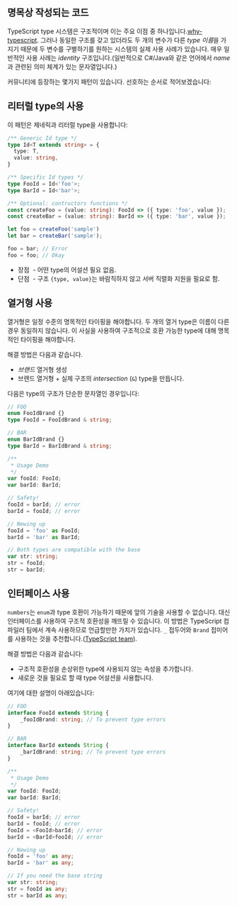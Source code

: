 ## 명목상 작성되는 코드
TypeScript type 시스템은 구조적이며 이는 주요 이점 중 하나입니다.[why-typescript](../why-typescript.md). 그러나 동일한 구조를 갖고 있더라도 두 개의 변수가 다른 *type 이름*을 가지기 때문에 두 변수를 구별하기를 원하는 시스템의 실제 사용 사례가 있습니다. 매우 일반적인 사용 사례는 *identity* 구조입니다.(일반적으로 C#/Java와 같은 언어에서 *name*과 관련된 의미 체계가 있는 문자열입니다.)

커뮤니티에 등장하는 몇가지 패턴이 있습니다. 선호하는 순서로 적어보겠습니다:

## 리터럴 type의 사용

이 패턴은 제네릭과 리터럴 type을 사용합니다:

```ts
/** Generic Id type */
type Id<T extends string> = {
  type: T,
  value: string,
}

/** Specific Id types */
type FooId = Id<'foo'>;
type BarId = Id<'bar'>;

/** Optional: contructors functions */
const createFoo = (value: string): FooId => ({ type: 'foo', value });
const createBar = (value: string): BarId => ({ type: 'bar', value });

let foo = createFoo('sample')
let bar = createBar('sample');

foo = bar; // Error
foo = foo; // Okay
```

* 장점
  - 어떤 type의 어설션 필요 없음.
* 단점
  - 구조 `{type, value}`는 바람직하지 않고 서버 직렬화 지원을 필요로 함.

## 열거형 사용
열거형은 일정 수준의 명목적인 타이핑을 해야합니다. 두 개의 열거 type은 이름이 다른 경우 동일하지 않습니다. 이 사실을 사용하여 구조적으로 호환 가능한 type에 대해 명목적인 타이핑을 해야합니다.

해결 방법은 다음과 같습니다.
* *브랜드* 열거형 생성
* 브랜드 열거형 + 실제 구조의 *intersection* (`&`) type을 만듭니다.

다음은 type의 구조가 단순한 문자열인 경우입니다:

```ts
// FOO
enum FooIdBrand {}
type FooId = FooIdBrand & string;

// BAR
enum BarIdBrand {}
type BarId = BarIdBrand & string;

/**
 * Usage Demo
 */
var fooId: FooId;
var barId: BarId;

// Safety!
fooId = barId; // error
barId = fooId; // error

// Newing up
fooId = 'foo' as FooId;
barId = 'bar' as BarId;

// Both types are compatible with the base
var str: string;
str = fooId;
str = barId;
```

## 인터페이스 사용

`numbers`는 `enum`과 type 호환이 가능하기 때문에 앞의 기술을 사용할 수 없습니다. 대신 인터페이스를 사용하여 구조적 호환성을 깨뜨릴 수 있습니다. 이 방법은 TypeScript 컴파일러 팀에서 계속 사용하므로 언급할만한 가치가 있습니다. `_` 접두어와 `Brand` 접미어를 사용하는 것을 추천합니다.([TypeScript team](https://github.com/Microsoft/TypeScript/blob/7b48a182c05ea4dea81bab73ecbbe9e013a79e99/src/compiler/types.ts#L693-L698)).

해결 방법은 다음과 같습니다:
* 구조적 호환성을 손상위한 type에 사용되지 않는 속성을 추가합니다.
* 새로운 것을 필요로 할 때 type 어설션을 사용합니다.

여기에 대한 설명이 아래있습니다:

```ts
// FOO
interface FooId extends String {
    _fooIdBrand: string; // To prevent type errors
}

// BAR
interface BarId extends String {
    _barIdBrand: string; // To prevent type errors
}

/**
 * Usage Demo
 */
var fooId: FooId;
var barId: BarId;

// Safety!
fooId = barId; // error
barId = fooId; // error
fooId = <FooId>barId; // error
barId = <BarId>fooId; // error

// Newing up
fooId = 'foo' as any;
barId = 'bar' as any;

// If you need the base string
var str: string;
str = fooId as any;
str = barId as any;
```
